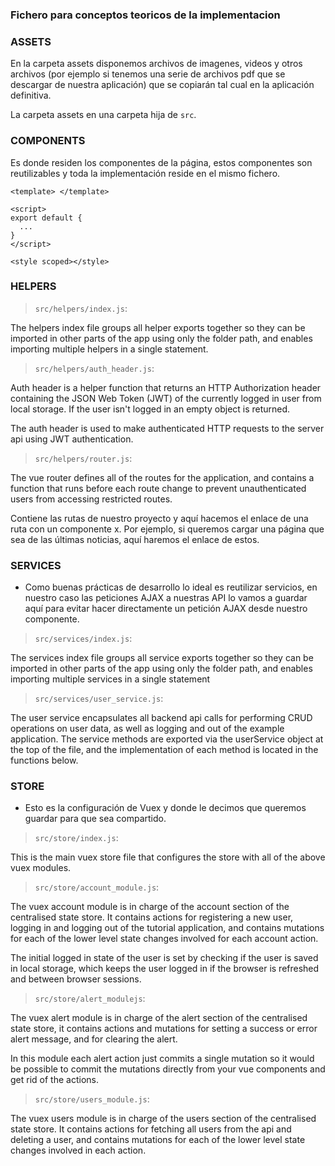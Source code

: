 ### Fichero para conceptos teoricos de la implementacion

### ASSETS

En la carpeta assets disponemos archivos de imagenes, videos y otros archivos (por ejemplo si tenemos una serie de archivos pdf que se descargar de nuestra aplicación) que se copiarán tal cual en la aplicación definitiva.

La carpeta assets en una carpeta hija de `src`.

### COMPONENTS

Es donde residen los componentes de la página, estos componentes son reutilizables y toda la implementación reside en el mismo fichero.

```vue
<template> </template>

<script>
export default {
  ...
}
</script>

<style scoped></style>
```

### HELPERS

> `src/helpers/index.js`:

The helpers index file groups all helper exports together so they can be imported in other parts of the app using only the folder path, and enables importing multiple helpers in a single statement.

> `src/helpers/auth_header.js`:

Auth header is a helper function that returns an HTTP Authorization header containing the JSON Web Token (JWT) of the currently logged in user from local storage. If the user isn't logged in an empty object is returned.

The auth header is used to make authenticated HTTP requests to the server api using JWT authentication.

> `src/helpers/router.js`:

The vue router defines all of the routes for the application, and contains a function that runs before each route change to prevent unauthenticated users from accessing restricted routes.

Contiene las rutas de nuestro proyecto y aquí hacemos el enlace de una ruta con un componente x. Por ejemplo, si queremos cargar una página que sea de las últimas noticias, aquí haremos el enlace de estos.

### SERVICES

-   Como buenas prácticas de desarrollo lo ideal es reutilizar servicios, en nuestro caso las peticiones AJAX a nuestras API lo vamos a guardar aquí para evitar hacer directamente un petición AJAX desde nuestro componente.

> `src/services/index.js`:

The services index file groups all service exports together so they can be imported in other parts of the app using only the folder path, and enables importing multiple services in a single statement

> `src/services/user_service.js`:

The user service encapsulates all backend api calls for performing CRUD operations on user data, as well as logging and out of the example application. The service methods are exported via the userService object at the top of the file, and the implementation of each method is located in the functions below.

### STORE

-   Esto es la configuración de Vuex y donde le decimos que queremos guardar para que sea compartido.

> `src/store/index.js`:

This is the main vuex store file that configures the store with all of the above vuex modules.

> `src/store/account_module.js`:

The vuex account module is in charge of the account section of the centralised state store. It contains actions for registering a new user, logging in and logging out of the tutorial application, and contains mutations for each of the lower level state changes involved for each account action.

The initial logged in state of the user is set by checking if the user is saved in local storage, which keeps the user logged in if the browser is refreshed and between browser sessions.

> `src/store/alert_modulejs`:

The vuex alert module is in charge of the alert section of the centralised state store, it contains actions and mutations for setting a success or error alert message, and for clearing the alert.

In this module each alert action just commits a single mutation so it would be possible to commit the mutations directly from your vue components and get rid of the actions.

> `src/store/users_module.js`:

The vuex users module is in charge of the users section of the centralised state store. It contains actions for fetching all users from the api and deleting a user, and contains mutations for each of the lower level state changes involved in each action.
